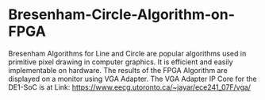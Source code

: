 # Bresenham-Circle-Algorithm-on-FPGA
Bresenham Algorithms for Line and Circle are popular algorithms used in primitive pixel drawing in computer graphics. It is efficient and easily implementable on hardware. The results of the FPGA Algorithm are displayed on a monitor using VGA Adapter. The VGA Adapter IP Core for the DE1-SoC is at Link: https://www.eecg.utoronto.ca/~jayar/ece241_07F/vga/
